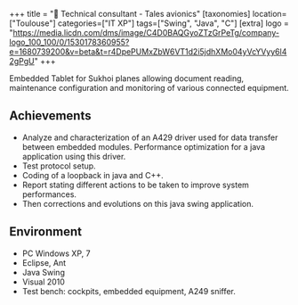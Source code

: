 +++
title = "🛬 Technical consultant - Tales avionics"
[taxonomies]
location=["Toulouse"]
categories=["IT XP"]
tags=["Swing", "Java", "C"]
[extra]
logo = "https://media.licdn.com/dms/image/C4D0BAQGyoZTzGrPeTg/company-logo_100_100/0/1530178360955?e=1680739200&v=beta&t=r4DpePUMxZbW6VT1d2i5jdhXMo04yVcYVyy6l42gPgU"
+++

Embedded Tablet for Sukhoi planes allowing document reading, maintenance configuration and monitoring of various connected equipment.

## Achievements

- Analyze and characterization of an A429 driver used for data transfer between embedded modules. Performance optimization for a java application using this driver.
- Test protocol setup.
- Coding of a loopback in java and C++.
- Report stating different actions to be taken to improve system performances.
- Then corrections and evolutions on this java swing application.

## Environment

- PC Windows XP, 7
- Eclipse, Ant
- Java Swing
- Visual 2010
- Test bench: cockpits, embedded equipment, A249 sniffer.
